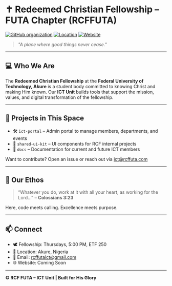 # ✝️ Redeemed Christian Fellowship – FUTA Chapter (RCFFUTA)

[![GitHub organization](https://img.shields.io/badge/RCF-FUTA-blue?style=flat-square&logo=github)](https://github.com/RCF-FUTA)
[![Location](https://img.shields.io/badge/location-FUTA%2C%20Akure-orange?style=flat-square&logo=google-maps)](https://maps.app.goo.gl/YLwBL6kXoHPqZJZ89)
[![Website](https://img.shields.io/badge/Website-rcffuta.com-informational?style=flat-square&logo=vercel)](https://rcffuta.com)

> _"A place where good things never cease."_

---

## 💻 Who We Are

The **Redeemed Christian Fellowship** at the **Federal University of Technology, Akure** is a student body committed to knowing Christ and making Him known. Our **ICT Unit** builds tools that support the mission, values, and digital transformation of the fellowship.

---

## 🚀 Projects in This Space

- 🛠️ `ict-portal` – Admin portal to manage members, departments, and events
- 🧰 `shared-ui-kit` – UI components for RCF internal projects
- 📝 `docs` – Documentation for current and future ICT members

Want to contribute? Open an issue or reach out via [ict@rcffuta.com](mailto:ict@rcffuta.com)

---

## 🙏 Our Ethos

> “Whatever you do, work at it with all your heart, as working for the Lord…” – **Colossians 3:23**

Here, code meets calling. Excellence meets purpose.

---

## 📫 Connect

- 🕊️ Fellowship: Thursdays, 5:00 PM, ETF 250
- 📍 Location: Akure, Nigeria
- 📧 Email: rcffutaict@gmail.com
- 🌐 Website: Coming Soon

---

**© RCF FUTA – ICT Unit | Built for His Glory**
